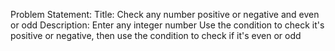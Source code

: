 Problem Statement:
Title: Check any number positive or negative and even or odd
Description: Enter any integer number
Use the condition to check it's positive or negative, then
use the condition to check if it's even or odd


